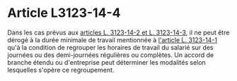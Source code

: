 # Article L3123-14-4

Dans les cas prévus aux [articles L. 3123-14-2 et L. 3123-14-3][1], il ne peut être dérogé à la durée minimale de travail mentionnée à [l'article L. 3123-14-1][2] qu'à la condition de regrouper les horaires de travail du salarié sur des journées ou des demi-journées régulières ou complètes. Un accord de branche étendu ou d'entreprise peut déterminer les modalités selon lesquelles s'opère ce regroupement.

 [1]: /affichCodeArticle.do?cidTexte=LEGITEXT000006072050&idArticle=LEGIARTI000027550510&dateTexte=&categorieLien=cid
 [2]: /affichCodeArticle.do?cidTexte=LEGITEXT000006072050&idArticle=LEGIARTI000027550508&dateTexte=&categorieLien=cid